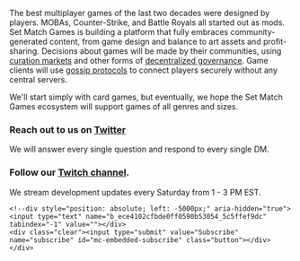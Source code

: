 The best multiplayer games of the last two decades were designed by
players. MOBAs, Counter-Strike, and Battle Royals all started out as
mods. Set Match Games is building a platform that fully embraces
community-generated content, from game design and balance to art
assets and profit-sharing. Decisions about games will be made by their
communities, using
[curation markets](https://medium.com/@simondlr/tokens-2-0-curved-token-bonding-in-curation-markets-1764a2e0bee5)
and other forms of
[decentralized governance](https://medium.com/daostack/decentralized-governance-first-principles-1fc6eaa492ed). Game
clients will use
[gossip protocols](https://en.wikipedia.org/wiki/Gossip_protocol) to
connect players securely without any central servers.

We'll start simply with card games, but eventually, we hope the Set
Match Games ecosystem will support games of all genres and sizes.

### Reach out to us on [Twitter](https://www.twitter.com/setmatchgames)

We will answer every single question and respond to every single DM.


### Follow our [Twitch channel](https://www.twitch.com/setmatchgames).

We stream development updates every Saturday from 1 - 3 PM EST.

<!-- Begin Mailchimp Signup Form -->
<!--link href="//cdn-images.mailchimp.com/embedcode/classic-10_7.css" rel="stylesheet" type="text/css">
<style type="text/css">
	#mc_embed_signup{background:#fff; clear:left; font:14px Helvetica,Arial,sans-serif; }
	/* Add your own Mailchimp form style overrides in your site stylesheet or in this style block.
	   We recommend moving this block and the preceding CSS link to the HEAD of your HTML file. */
</style>
<style type="text/css">
	#mc-embedded-subscribe-form input[type=checkbox]{display: inline; width: auto;margin-right: 10px;}
	#mergeRow-gdpr {margin-top: 20px;}
	#mergeRow-gdpr fieldset label {font-weight: normal;}
	#mc-embedded-subscribe-form .mc_fieldset{border:none;min-height: 0px;padding-bottom:0px;}
</style>
<div id="mc_embed_signup">
<form action="https://jessebmiller.us8.list-manage.com/subscribe/post?u=ece4102cfbde0ff0590b53054&amp;id=5c5ffef9dc" method="post" id="mc-embedded-subscribe-form" name="mc-embedded-subscribe-form" class="validate" target="_blank" novalidate>
    <div id="mc_embed_signup_scroll">
	<h2>Subscribe to our mailing list</h2>
<div class="indicates-required"><span class="asterisk">*</span> indicates required</div>
<div class="mc-field-group">
	<label for="mce-EMAIL">Email Address  <span class="asterisk">*</span>
</label>
	<input type="email" value="" name="EMAIL" class="required email" id="mce-EMAIL">
</div>
<div class="mc-field-group">
	<label for="mce-FNAME">First Name </label>
	<input type="text" value="" name="FNAME" class="" id="mce-FNAME">
</div>
<div class="mc-field-group">
	<label for="mce-LNAME">Last Name </label>
	<input type="text" value="" name="LNAME" class="" id="mce-LNAME">
</div>
<div id="mergeRow-gdpr" class="mergeRow gdpr-mergeRow content__gdprBlock mc-field-group">
    <div class="content__gdpr">
        <label>Marketing Permissions</label>
        <p>Please select all the ways you would like to hear from Set Match Games:</p>
        <fieldset class="mc_fieldset gdprRequired mc-field-group" name="interestgroup_field">
		<label class="checkbox subfield" for="gdpr_986"><input type="checkbox" id="gdpr_986" name="gdpr[986]" value="Y" class="av-checkbox "><span>Email</span> </label>
        </fieldset>
        <p>You can unsubscribe at any time by clicking the link in the footer of our emails. For information about our privacy practices, please visit our website.</p>
    </div>
    <div class="content__gdprLegal">
        <p>We use Mailchimp as our marketing platform. By clicking below to subscribe, you acknowledge that your information will be transferred to Mailchimp for processing. <a href="https://mailchimp.com/legal/" target="_blank">Learn more about Mailchimp's privacy practices here.</a></p>
    </div>
</div>
	<div id="mce-responses" class="clear">
		<div class="response" id="mce-error-response" style="display:none"></div>
		<div class="response" id="mce-success-response" style="display:none"></div>
	</div>    <!-- real people should not fill this in and expect good things - do not remove this or risk form bot signups-->
    <!--div style="position: absolute; left: -5000px;" aria-hidden="true"><input type="text" name="b_ece4102cfbde0ff0590b53054_5c5ffef9dc" tabindex="-1" value=""></div>
    <div class="clear"><input type="submit" value="Subscribe" name="subscribe" id="mc-embedded-subscribe" class="button"></div>
    </div>
</form>
</div-->

<!--End mc_embed_signup-->
